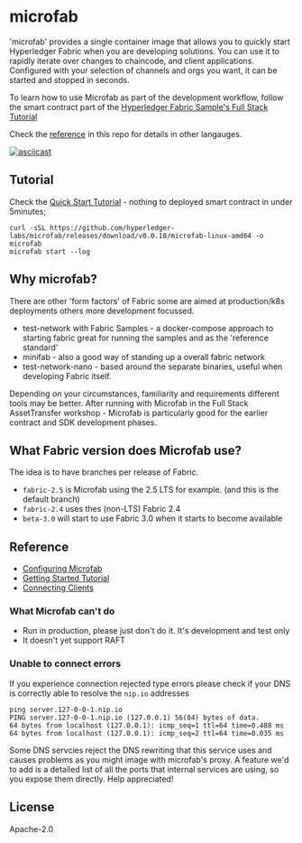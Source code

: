# microfab

'microfab' provides a single container image that allows you to quickly start Hyperledger Fabric when you are developing solutions. You can use it to rapidly iterate over changes to chaincode, and client applications. Configured with your selection of channels and orgs you want, it can be started and stopped in seconds.  

To learn how to use Microfab as part of the development workflow, follow the smart contract part of the [Hyperledger Fabric Sample's Full Stack Tutorial](https://github.com/hyperledger/fabric-samples/blob/main/full-stack-asset-transfer-guide/docs/SmartContractDev/00-Introduction.md)

Check the [reference](./docs/DevelopingContracts.md) in this repo for details in other langauges.

[![asciicast](https://asciinema.org/a/519913.svg)](https://asciinema.org/a/519913)


## Tutorial

Check the [Quick Start Tutorial](./docs/Tutorial.md) - nothing to deployed smart contract in under 5minutes;

```
curl -sSL https://github.com/hyperledger-labs/microfab/releases/download/v0.0.18/microfab-linux-amd64 -o microfab
microfab start --log
```

## Why microfab?

There are other 'form factors' of Fabric some are aimed at production/k8s deployments others more development focussed.

- test-network with Fabric Samples - a docker-compose approach to starting fabric great for running the samples and as the 'reference standard'
- minifab - also a good way of standing up a overall fabric network
- test-network-nano - based around the separate binaries, useful when developing Fabric itself.

Depending on your circumstances, familiarity and requirements different tools may be better. After running with Microfab in the Full Stack AssetTransfer workshop - Microfab is particularly good for the earlier contract and SDK development phases.

## What Fabric version does Microfab use?

The idea is to have branches per release of Fabric.

- `fabric-2.5` is Microfab using the 2.5 LTS for example. (and this is the default branch)
- `fabric-2.4` uses thes (non-LTS) Fabric 2.4
- `beta-3.0` will start to use Fabric 3.0 when it starts to become available

## Reference

- [Configuring Microfab](./docs/ConfiguringMicrofab.md)
- [Getting Started Tutorial](./docs/Tutorial.md)
- [Connecting Clients](./docs/ConnectingClients.md)

### What Microfab can't do

- Run in production, please just don't do it. It's development and test only
- It doesn't yet support RAFT  

### Unable to connect errors

If you experience connection rejected type errors please check if your DNS is correctly able to resolve the `nip.io` addresses

```
ping server.127-0-0-1.nip.io
PING server.127-0-0-1.nip.io (127.0.0.1) 56(84) bytes of data.
64 bytes from localhost (127.0.0.1): icmp_seq=1 ttl=64 time=0.488 ms
64 bytes from localhost (127.0.0.1): icmp_seq=2 ttl=64 time=0.035 ms
```

Some DNS servcies reject the DNS rewriting that this service uses and causes problems as you might image with microfab's proxy. 
A feature we'd to add is a detailed list of all the ports that internal services are using, so you expose them directly. Help appreciated!

## License

Apache-2.0
